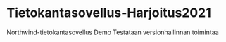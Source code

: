 # Tietokantasovellus-Harjoitus2021
Northwind-tietokantasovellus Demo
Testataan versionhallinnan toimintaa